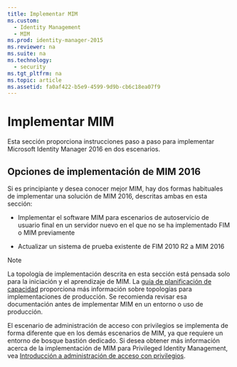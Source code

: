 ```yaml
---
title: Implementar MIM
ms.custom: 
  - Identity Management
  - MIM
ms.prod: identity-manager-2015
ms.reviewer: na
ms.suite: na
ms.technology: 
  - security
ms.tgt_pltfrm: na
ms.topic: article
ms.assetid: fa0af422-b5e9-4599-9d9b-cb6c18ea07f9
---
```

# Implementar MIM
Esta sección proporciona instrucciones paso a paso para implementar Microsoft Identity Manager 2016 en dos escenarios.

## Opciones de implementación de MIM 2016
Si es principiante y desea conocer mejor MIM, hay dos formas habituales de implementar una solución de MIM 2016, descritas ambas en esta sección:

-   Implementar el software MIM para escenarios de autoservicio de usuario final en un servidor nuevo en el que no se ha implementado FIM o MIM previamente

-   Actualizar un sistema de prueba existente de FIM 2010 R2 a MIM 2016

> [!NOTE]
> La topología de implementación descrita en esta sección está pensada solo para la iniciación y el aprendizaje de MIM.  La [guía de planificación de capacidad](https://technet.microsoft.com/en-us/library/ff400279%28v=ws.10%29.aspx) proporciona más información sobre topologías para implementaciones de producción.  Se recomienda revisar esa documentación antes de implementar MIM en un entorno o uso de producción.

El escenario de administración de acceso con privilegios se implementa de forma diferente que en los demás escenarios de MIM, ya que requiere un entorno de bosque bastión dedicado.  Si desea obtener más información acerca de la implementación de MIM para Privileged Identity Management, vea [Introducción a administración de acceso con privilegios](../Topic/Getting-Started-with-Privileged-Access-Management.md).

